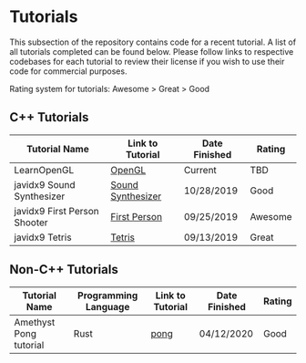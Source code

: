 # Tutorials
This subsection of the repository contains code for a recent tutorial. A list of all tutorials completed can be 
found below. Please follow links to respective codebases for each tutorial to review their license if you wish to use 
their code for commercial purposes.

Rating system for tutorials: Awesome > Great > Good

## C++ Tutorials
| Tutorial Name | Link to Tutorial | Date Finished | Rating |
| --- | --- | --- | --- |
| LearnOpenGL | [OpenGL](https://learnopengl.com/) | Current | TBD |
| javidx9 Sound Synthesizer | [Sound Synthesizer](https://www.youtube.com/watch?v=tgamhuQnOkM) | 10/28/2019 | Good |
| javidx9 First Person Shooter | [First Person](https://www.youtube.com/watch?v=xW8skO7MFYw) | 09/25/2019 | Awesome |
| javidx9 Tetris|  [Tetris](https://www.youtube.com/watch?v=8OK8_tHeCIA) | 09/13/2019 | Great |

## Non-C++ Tutorials
| Tutorial Name | Programming Language |Link to Tutorial | Date Finished | Rating |
| --- | --- | --- | --- | --- |
| Amethyst Pong tutorial | Rust |[pong](https://book.amethyst.rs/stable/pong-tutorial.html) | 04/12/2020 | Good |
